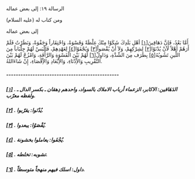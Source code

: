   الرسالة  ١٩: إلى بعض عماله	

ومن كتاب له (عليه السلام)

إلى بعض عماله

أَمَّا بَعْدُ، فَإِنَّ دَهَاقِينَ[[١\]](https://arabic.balaghah.net/node/683#_ftn1) أهْلِ بَلَدِكَ شَكَوْا مِنْكَ غِلْظَةً وَقَسْوَةً، وَاحْتِقَاراً  وَجَفْوَةً، وَنَظَرْتُ فَلَمْ أَرَهُمْ أَهْلاً لاََنْ يُدْنَوْا[[٢\]](https://arabic.balaghah.net/node/683#_ftn2) لِشِرْكِهِمْ، وَلاَ أَنْ يُقْصَواْ[[٣\]](https://arabic.balaghah.net/node/683#_ftn3) وَيُجْفَوْا[[٤\]](https://arabic.balaghah.net/node/683#_ftn4) لِعَهْدِهِمْ، فَالْبَسْ لَهُمْ جِلْبَاباً مِنَ اللِّينِ تَشُوبُهُ[[٥\]](https://arabic.balaghah.net/node/683#_ftn5) بِطَرَف مِنَ الشِّدَّةِ، وَدَاوِلْ[[٦\]](https://arabic.balaghah.net/node/683#_ftn6) لَهُمْ بَيْنَ الْقَسْوَةِ وَالرَّأْفَةِ، وَامْزُجْ لَهُمْ بَيْنَ  التَّقْرِيبِ وَالاِْدْنَاءِ، وَالاِْبْعَادِ وَالاِْقْصَاءِ، إِنْ  شَاءَاللهُ.

##### -----------------------------------------------

##### [[١\]](https://arabic.balaghah.net/node/683#_ftnref1) . الدَهَاقين: الاكابر، الزعماء أرباب الاملاك بالسواد، واحدهم دِهقان ـ بكسر الدال ـ ولفظه معرّب.

##### [[٢\]](https://arabic.balaghah.net/node/683#_ftnref2) . يُدْنَوا: يقرّبوا.

##### [[٣\]](https://arabic.balaghah.net/node/683#_ftnref3) . يُقْصَوْا: يبعدوا.

##### [[٤\]](https://arabic.balaghah.net/node/683#_ftnref4) . يُجْفَوا: يعاملوا بخشونة.

##### [[٥\]](https://arabic.balaghah.net/node/683#_ftnref5) . تشوبه: تخلطه.

##### [[٦\]](https://arabic.balaghah.net/node/683#_ftnref6) . داول: اسلك فيهم منهجاً متوسطاً. 
